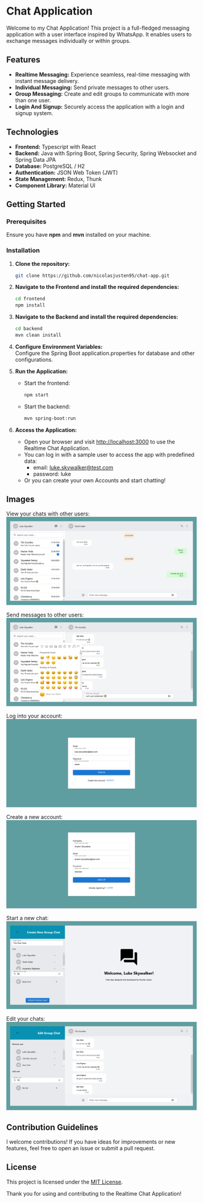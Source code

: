 # Chat Application

Welcome to my Chat Application! This project is a full-fledged messaging application with a user interface 
inspired by WhatsApp. It enables users to exchange messages individually or within groups.

## Features

- **Realtime Messaging:** Experience seamless, real-time messaging with instant message delivery.
- **Individual Messaging:** Send private messages to other users.
- **Group Messaging:** Create and edit groups to communicate with more than one user.
- **Login And Signup:** Securely access the application with a login and signup system.

## Technologies

- **Frontend:** Typescript with React
- **Backend:** Java with Spring Boot, Spring Security, Spring Websocket and Spring Data JPA
- **Database:** PostgreSQL / H2
- **Authentication:** JSON Web Token (JWT)
- **State Management:** Redux, Thunk
- **Component Library:** Material UI

## Getting Started

### Prerequisites

Ensure you have **npm** and **mvn** installed on your machine.

### Installation

1. **Clone the repository:**  
    ```bash  
    git clone https://github.com/nicolasjusten95/chat-app.git
    ```
   
2. **Navigate to the Frontend and install the required dependencies:**  
    ```bash
    cd frontend
    npm install
    ```
   
3. **Navigate to the Backend and install the required dependencies:**  
    ```bash
    cd backend
    mvn clean install
    ```
   
4. **Configure Environment Variables:**  
   Configure the Spring Boot application.properties for database and other configurations.

5. **Run the Application:**
    - Start the frontend:
      ```bash
      npm start
      ```
    - Start the backend:
      ```bash
      mvn spring-boot:run
      ```
6. **Access the Application:**
   - Open your browser and visit [http://localhost:3000](http://localhost:3000) to use the Realtime Chat Application.
   - You can log in with a sample user to access the app with predefined data:
     - email: luke.skywalker@test.com
     - password: luke
   - Or you can create your own Accounts and start chatting!

## Images

View your chats with other users:
![image Screenshot](./images/homepage.png)

Send messages to other users:
![image Screenshot](./images/send_messages.png)

Log into your account:
![image Screenshot](./images/signin.png)

Create a new account:
![image Screenshot](./images/signup.png)

Start a new chat:
![image Screenshot](./images/start_new_group_chat.png)

Edit your chats:
![image Screenshot](./images/edit_group_chat.png)

## Contribution Guidelines

I welcome contributions! If you have ideas for improvements or new features, feel free to open an issue or submit a pull request.

## License

This project is licensed under the [MIT License](LICENSE).

Thank you for using and contributing to the Realtime Chat Application!

 
